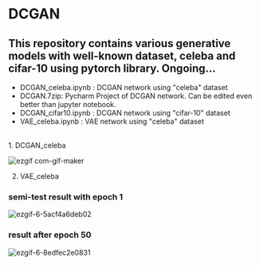 # DCGAN
This repository contains various generative models with well-known dataset, celeba and cifar-10 using pytorch library.
Ongoing... 
-----------------------
* DCGAN_celeba.ipynb : DCGAN network using "celeba" dataset <br>
* DCGAN.7zip: Pycharm Project of DCGAN network. Can be edited even better than jupyter notebook. 
* DCGAN_cifar10.ipynb : DCGAN network using "cifar-10" dataset <br>
* VAE_celeba.ipynb : VAE network using "celeba" dataset

<br>
1. DCGAN_celeba <br>


![ezgif com-gif-maker](https://user-images.githubusercontent.com/43398106/73553876-09484f00-448e-11ea-9092-95797122d40d.gif)


2. VAE_celeba <br>
### semi-test result with epoch 1 

![ezgif-6-5acf4a6deb02](https://user-images.githubusercontent.com/43398106/73629415-6a427380-4696-11ea-884d-e8ebdea5957a.gif)


### result after epoch 50 

![ezgif-6-8edfec2e0831](https://user-images.githubusercontent.com/43398106/73814243-d1daf900-4825-11ea-9926-4c75a3ffd729.gif)
